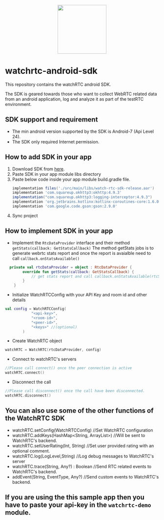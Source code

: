 <p align="center">
  <img height="160" src="https://avatars.githubusercontent.com/u/16746133?s=200&v=4" />
</p>

# watchrtc-android-sdk

This repository contains the watchRTC android SDK.

The SDK is geared towards those who want to collect WebRTC related data from an android application, log and analyze it as part of the testRTC environment.

## SDK support and requirement
* The min android version supported by the SDK is Android-7 (Api Level 24).
* The SDK only required Internet permission.

## How to add SDK in your app
1. Download SDK from [here].
2. Paste SDK in your app module libs directory
3. Paste below code inside your app module build.gradle file.
    ```groovy
    implementation files('./src/main/libs/watch-rtc-sdk-release.aar')
    implementation 'com.squareup.okhttp3:okhttp:4.9.3'
    implementation("com.squareup.okhttp3:logging-interceptor:4.9.3")
    implementation 'org.jetbrains.kotlinx:kotlinx-coroutines-core:1.6.0'
    implementation 'com.google.code.gson:gson:2.9.0'
   ```
 4. Sync project
 
 ## How to implement SDK in your app
- Implement the `RtcDataProvider` interface and their method `getStats(callback: GetStatsCallback)` The method getStats jobs is to generate webrtc stats report and once the report is avaialble need to call `callback.onStatsAvailable()`
```Kotlin
  private val rtcDataProvider = object : RtcDataProvider {
        override fun getStats(callback: GetStatsCallback) {
            // get stats report and call callback.onStatsAvailable(rtcStatsReport)
        }
    }
```
- Initialize WatchRTCConfig with your API Key and room id and other details
```Kotlin
val config = WatchRTCConfig(
            "<api-key>",
            "<room-id>",
            "<peer-id>",
            "<keys>" //(optional)
        )
```
- Create WatchRTC object
```Kotlin
watchRTC = WatchRTC(rtcDataProvider, config)
```
- Connect to watchRTC's servers
```Kotlin
//Please call connect() once the peer connection is active
watchRTC.connect()
```

- Disconnect the call
```Kotlin
//Please call disconnect() once the call have been disconnected.
watchRTC.disconnect()
```
## You can also use some of the other functions of the WatchRTC SDK
- watchRTC.setConfig(WatchRTCConfig) //Set WatchRTC configuration
- watchRTC.addKeys(HashMap<String, ArrayList<String>>) //Will be sent to WatchRTC's backend.
- watchRTC.setUserRating(Int, String) //Set user provided rating with an optional comment.
- watchRTC.log(LogLevel,String) //Log debug messages to WatchRTC's server
- watchRTC.trace(String, Any?) : Boolean //Send RTC related events to WatchRTC's backend.
- addEvent(String, EventType, Any?) //Send custom events to WatchRTC's backend.


## If you are using the this sample app then you have to paste your api-key in the `watchrtc-demo` module.

[here]: https://github.com/testRTC/watchRTCSDK-Android-SampleApp/raw/master/watchrtc-demo/src/main/libs/watch-rtc-sdk-release.aar
